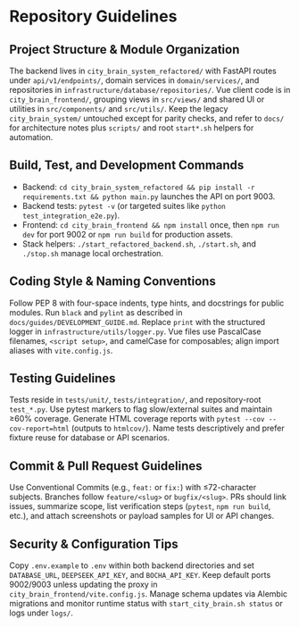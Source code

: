# Repository Guidelines

## Project Structure & Module Organization
The backend lives in `city_brain_system_refactored/` with FastAPI routes under `api/v1/endpoints/`, domain services in `domain/services/`, and repositories in `infrastructure/database/repositories/`. Vue client code is in `city_brain_frontend/`, grouping views in `src/views/` and shared UI or utilities in `src/components/` and `src/utils/`. Keep the legacy `city_brain_system/` untouched except for parity checks, and refer to `docs/` for architecture notes plus `scripts/` and root `start*.sh` helpers for automation.

## Build, Test, and Development Commands
- Backend: `cd city_brain_system_refactored && pip install -r requirements.txt && python main.py` launches the API on port 9003.
- Backend tests: `pytest -v` (or targeted suites like `python test_integration_e2e.py`).
- Frontend: `cd city_brain_frontend && npm install` once, then `npm run dev` for port 9002 or `npm run build` for production assets.
- Stack helpers: `./start_refactored_backend.sh`, `./start.sh`, and `./stop.sh` manage local orchestration.

## Coding Style & Naming Conventions
Follow PEP 8 with four-space indents, type hints, and docstrings for public modules. Run `black` and `pylint` as described in `docs/guides/DEVELOPMENT_GUIDE.md`. Replace `print` with the structured logger in `infrastructure/utils/logger.py`. Vue files use PascalCase filenames, `<script setup>`, and camelCase for composables; align import aliases with `vite.config.js`.

## Testing Guidelines
Tests reside in `tests/unit/`, `tests/integration/`, and repository-root `test_*.py`. Use pytest markers to flag slow/external suites and maintain ≥60% coverage. Generate HTML coverage reports with `pytest --cov --cov-report=html` (outputs to `htmlcov/`). Name tests descriptively and prefer fixture reuse for database or API scenarios.

## Commit & Pull Request Guidelines
Use Conventional Commits (e.g., `feat:` or `fix:`) with ≤72-character subjects. Branches follow `feature/<slug>` or `bugfix/<slug>`. PRs should link issues, summarize scope, list verification steps (`pytest`, `npm run build`, etc.), and attach screenshots or payload samples for UI or API changes.

## Security & Configuration Tips
Copy `.env.example` to `.env` within both backend directories and set `DATABASE_URL`, `DEEPSEEK_API_KEY`, and `BOCHA_API_KEY`. Keep default ports 9002/9003 unless updating the proxy in `city_brain_frontend/vite.config.js`. Manage schema updates via Alembic migrations and monitor runtime status with `start_city_brain.sh status` or logs under `logs/`.
